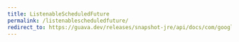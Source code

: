 ```yaml
---
title: ListenableScheduledFuture
permalink: /listenablescheduledfuture/
redirect_to: https://guava.dev/releases/snapshot-jre/api/docs/com/google/common/util/concurrent/ListenableScheduledFuture.html
---
```

